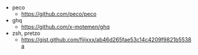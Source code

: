 - peco
  - https://github.com/peco/peco
- ghq
  - https://github.com/x-motemen/ghq
- zsh, pretzo
  - https://gist.github.com/fijixxx/ab46d265fae53c14c4209f9821b5538a
